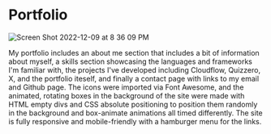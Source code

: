 # Portfolio

![Screen Shot 2022-12-09 at 8 36 09 PM](https://user-images.githubusercontent.com/74577013/206824617-6bd376a9-c6ae-43b6-8325-6c8630295e6f.png)


My portfolio includes an about me section that includes a bit of information about myself, a skills section showcasing the languages and frameworks I'm familiar with, the projects I've developed including Cloudflow, Quizzero, X, and the portfolio iteself, and finally a contact page with links to my email and Github page. The icons were imported via Font Awesome, and the animated, rotating boxes in the background of the site were made with HTML empty divs and CSS absolute positioning to position them randomly in the background and box-animate animations all timed differently. The site is fully responsive and mobile-friendly with a hamburger menu for the links.
